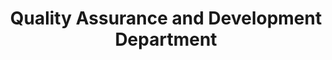 ---
layout: page
title: Quality Assurance and Development Department
permalink: "/about/departments/quality-assurance"
main: |-
    Quality Assurance &amp; Development: The satisfaction and safety of the Nigerian consumer are paramount. The Council is commit to nationwide quality assessment of products and services, through inputs into national &amp; international standards, sampling, analysis, investigation, process auditing, developing and issuance of guidelines/standard operating procedures (SOPs) in order to ensure that products, services and processes are of good quality, safe and meet consumers’ expectation, while giving value for money.
---